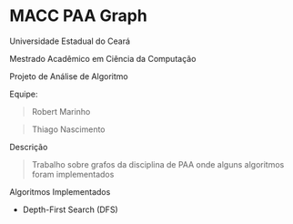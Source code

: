 MACC PAA Graph
==============

Universidade Estadual do Ceará

Mestrado Acadêmico em Ciência da Computação

Projeto de Análise de Algoritmo

Equipe:

> Robert Marinho 

> Thiago Nascimento

Descrição

> Trabalho sobre grafos da disciplina de PAA onde alguns algoritmos foram implementados

Algoritmos Implementados

- Depth-First Search (DFS)
